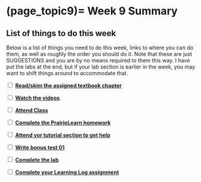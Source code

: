 (page_topic9)=
Week 9 Summary
=======================

## List of things to do this week

Below is a list of things you need to do this week, links to where you can do them, as well as roughly the order you should do it.
Note that these are just SUGGESTIONS and you are by no means required to them this way. 
I have put the labs at the end, but if your lab section is earlier in the week, you may want to shift things around to accommodate that.

<label><input type="checkbox" id="week09_task1" class="box"> [**Read/skim the assigned textbook chapter**](./readings.md)</input></label>

<label><input type="checkbox" id="week09_task2" class="box"> [**Watch the videos**](./videos.md) </input></label>

<label><input type="checkbox" id="week0X_task3" class="box"> [**Attend Class**](./classes.md)</input></label>

<label><input type="checkbox" id="week09_task3" class="box"> [**Complete the PrairieLearn homework**](./homework.md) </input></label>

<label><input type="checkbox" id="week09_task4" class="box"> [**Attend yor tutorial section to get help**](https://canvas.ubc.ca/courses/81870/external_tools/5284) </input></label>

<label><input type="checkbox" id="week09_task5" class="box"> [**Write bonus test 01**](./test.md) </input></label>

<label><input type="checkbox" id="week09_task6" class="box"> [**Complete the lab**](./lab.md) </input></label>

<label><input type="checkbox" id="week09_task7" class="box"> [**Complete your Learning Log assignment**](./learninglogs.md) </input></label>